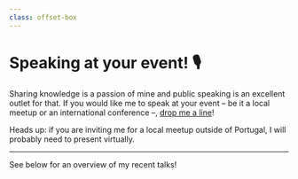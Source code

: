 ```yaml
---
class: offset-box
---
```



# Speaking at your event! 🎙️

Sharing knowledge is a passion of mine and public speaking is an excellent outlet for that.
If you would like me to speak at your event – be it a local meetup or an international conference –, [drop me a line][contact]!

Heads up: if you are inviting me for a local meetup outside of Portugal, I will probably need to present virtually.

---

See below for an overview of my recent talks!


[contact]: /about/#contacts
